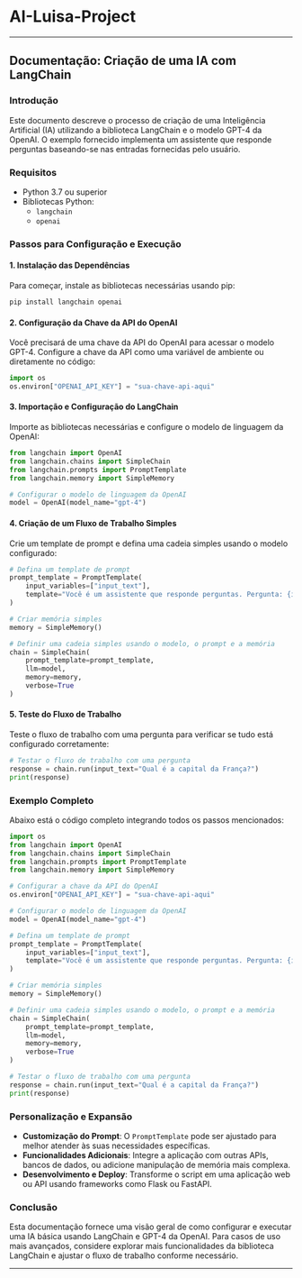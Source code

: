 # AI-Luisa-Project

---

## Documentação: Criação de uma IA com LangChain

### Introdução

Este documento descreve o processo de criação de uma Inteligência Artificial (IA) utilizando a biblioteca LangChain e o modelo GPT-4 da OpenAI. O exemplo fornecido implementa um assistente que responde perguntas baseando-se nas entradas fornecidas pelo usuário.

### Requisitos

- Python 3.7 ou superior
- Bibliotecas Python:
  - `langchain`
  - `openai`

### Passos para Configuração e Execução

#### 1. Instalação das Dependências

Para começar, instale as bibliotecas necessárias usando pip:

```bash
pip install langchain openai
```

#### 2. Configuração da Chave da API do OpenAI

Você precisará de uma chave da API do OpenAI para acessar o modelo GPT-4. Configure a chave da API como uma variável de ambiente ou diretamente no código:

```python
import os
os.environ["OPENAI_API_KEY"] = "sua-chave-api-aqui"
```

#### 3. Importação e Configuração do LangChain

Importe as bibliotecas necessárias e configure o modelo de linguagem da OpenAI:

```python
from langchain import OpenAI
from langchain.chains import SimpleChain
from langchain.prompts import PromptTemplate
from langchain.memory import SimpleMemory

# Configurar o modelo de linguagem da OpenAI
model = OpenAI(model_name="gpt-4")
```

#### 4. Criação de um Fluxo de Trabalho Simples

Crie um template de prompt e defina uma cadeia simples usando o modelo configurado:

```python
# Defina um template de prompt
prompt_template = PromptTemplate(
    input_variables=["input_text"],
    template="Você é um assistente que responde perguntas. Pergunta: {input_text}"
)

# Criar memória simples
memory = SimpleMemory()

# Definir uma cadeia simples usando o modelo, o prompt e a memória
chain = SimpleChain(
    prompt_template=prompt_template,
    llm=model,
    memory=memory,
    verbose=True
)
```

#### 5. Teste do Fluxo de Trabalho

Teste o fluxo de trabalho com uma pergunta para verificar se tudo está configurado corretamente:

```python
# Testar o fluxo de trabalho com uma pergunta
response = chain.run(input_text="Qual é a capital da França?")
print(response)
```

### Exemplo Completo

Abaixo está o código completo integrando todos os passos mencionados:

```python
import os
from langchain import OpenAI
from langchain.chains import SimpleChain
from langchain.prompts import PromptTemplate
from langchain.memory import SimpleMemory

# Configurar a chave da API do OpenAI
os.environ["OPENAI_API_KEY"] = "sua-chave-api-aqui"

# Configurar o modelo de linguagem da OpenAI
model = OpenAI(model_name="gpt-4")

# Defina um template de prompt
prompt_template = PromptTemplate(
    input_variables=["input_text"],
    template="Você é um assistente que responde perguntas. Pergunta: {input_text}"
)

# Criar memória simples
memory = SimpleMemory()

# Definir uma cadeia simples usando o modelo, o prompt e a memória
chain = SimpleChain(
    prompt_template=prompt_template,
    llm=model,
    memory=memory,
    verbose=True
)

# Testar o fluxo de trabalho com uma pergunta
response = chain.run(input_text="Qual é a capital da França?")
print(response)
```

### Personalização e Expansão

- **Customização do Prompt**: O `PromptTemplate` pode ser ajustado para melhor atender às suas necessidades específicas.
- **Funcionalidades Adicionais**: Integre a aplicação com outras APIs, bancos de dados, ou adicione manipulação de memória mais complexa.
- **Desenvolvimento e Deploy**: Transforme o script em uma aplicação web ou API usando frameworks como Flask ou FastAPI.

### Conclusão

Esta documentação fornece uma visão geral de como configurar e executar uma IA básica usando LangChain e GPT-4 da OpenAI. Para casos de uso mais avançados, considere explorar mais funcionalidades da biblioteca LangChain e ajustar o fluxo de trabalho conforme necessário.

---
